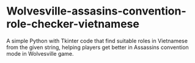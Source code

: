 # Wolvesville-assasins-convention-role-checker-vietnamese
A simple Python with Tkinter code that find suitable roles in Vietnamese from the given string, helping players get better in Assassins convention mode in Wolvesville game.
